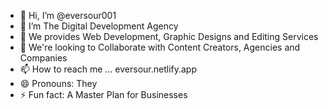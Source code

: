 - 👋 Hi, I’m @eversour001
- 👀 I’m The Digital Development Agency
- 🌱 We provides Web Development, Graphic Designs and Editing Services
- 💞️ We're looking to Collaborate with Content Creators, Agencies and Companies 
- 📫 How to reach me ... eversour.netlify.app
- 😄 Pronouns: They
- ⚡ Fun fact: A Master Plan for Businesses

<!---
eversour001/eversour001 is a ✨ special ✨ repository because its `README.md` (this file) appears on your GitHub profile.
You can click the Preview link to take a look at your changes.
--->
